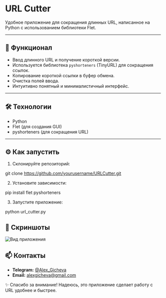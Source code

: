 # URL Cutter

Удобное приложение для сокращения длинных URL, написанное на Python с использованием библиотеки Flet.

---

## 🚀 Функционал

- Ввод длинного URL и получение короткой версии.
- Используется библиотека `pyshorteners` (TinyURL) для сокращения ссылок.
- Копирование короткой ссылки в буфер обмена.
- Очистка полей ввода.
- Интуитивно понятный и минималистичный интерфейс.

---

## 🛠 Технологии

- Python
- Flet (для создания GUI)
- pyshorteners (для сокращения URL)

---

## ⚙️ Как запустить

1. Склонируйте репозиторий:

git clone https://github.com/yourusername/URLCutter.git

2. Установите зависимости:

pip install flet pyshorteners

3. Запустите приложение:

python url_cutter.py

## 📸 Скриншоты

![Вид приложения](https://i.ibb.co/LXN1Z5dq/app.png)

## 📫 Контакты

* **Telegram:** [@Alex\_Gicheva](https://t.me/Alex_Gicheva)
* **Email:** [alexgicheva@gmail.com](mailto:alexgicheva@gmail.com)

✨ Спасибо за внимание! Надеюсь, это приложение сделает работу с URL удобнее и быстрее.
